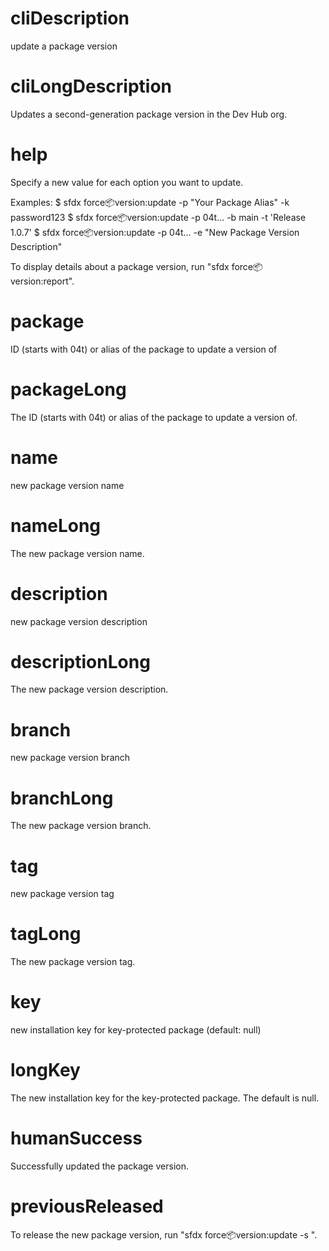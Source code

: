 # cliDescription

update a package version

# cliLongDescription

Updates a second-generation package version in the Dev Hub org.

# help

Specify a new value for each option you want to update.

Examples:
$ sfdx force:package:version:update -p "Your Package Alias" -k password123
$ sfdx force:package:version:update -p 04t... -b main -t 'Release 1.0.7'
$ sfdx force:package:version:update -p 04t... -e "New Package Version Description"

To display details about a package version, run "sfdx force:package:version:report".

# package

ID (starts with 04t) or alias of the package to update a version of

# packageLong

The ID (starts with 04t) or alias of the package to update a version of.

# name

new package version name

# nameLong

The new package version name.

# description

new package version description

# descriptionLong

The new package version description.

# branch

new package version branch

# branchLong

The new package version branch.

# tag

new package version tag

# tagLong

The new package version tag.

# key

new installation key for key-protected package (default: null)

# longKey

The new installation key for the key-protected package. The default is null.

# humanSuccess

Successfully updated the package version.

# previousReleased

To release the new package version, run "sfdx force:package:version:update -s <new package version ID>".
